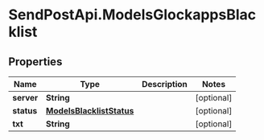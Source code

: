 # SendPostApi.ModelsGlockappsBlacklist

## Properties
Name | Type | Description | Notes
------------ | ------------- | ------------- | -------------
**server** | **String** |  | [optional] 
**status** | [**ModelsBlacklistStatus**](ModelsBlacklistStatus.md) |  | [optional] 
**txt** | **String** |  | [optional] 
